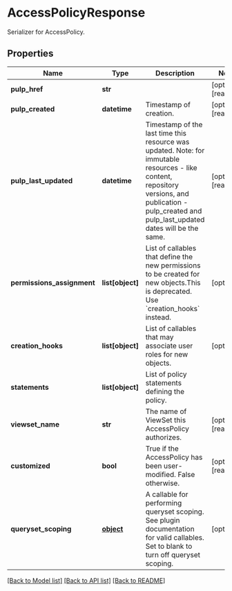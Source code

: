 # AccessPolicyResponse

Serializer for AccessPolicy.
## Properties
Name | Type | Description | Notes
------------ | ------------- | ------------- | -------------
**pulp_href** | **str** |  | [optional] [readonly] 
**pulp_created** | **datetime** | Timestamp of creation. | [optional] [readonly] 
**pulp_last_updated** | **datetime** | Timestamp of the last time this resource was updated. Note: for immutable resources - like content, repository versions, and publication - pulp_created and pulp_last_updated dates will be the same. | [optional] [readonly] 
**permissions_assignment** | **list[object]** | List of callables that define the new permissions to be created for new objects.This is deprecated. Use &#x60;creation_hooks&#x60; instead. | [optional] 
**creation_hooks** | **list[object]** | List of callables that may associate user roles for new objects. | [optional] 
**statements** | **list[object]** | List of policy statements defining the policy. | 
**viewset_name** | **str** | The name of ViewSet this AccessPolicy authorizes. | [optional] [readonly] 
**customized** | **bool** | True if the AccessPolicy has been user-modified. False otherwise. | [optional] [readonly] 
**queryset_scoping** | [**object**](.md) | A callable for performing queryset scoping. See plugin documentation for valid callables. Set to blank to turn off queryset scoping. | [optional] 

[[Back to Model list]](../README.md#documentation-for-models) [[Back to API list]](../README.md#documentation-for-api-endpoints) [[Back to README]](../README.md)


